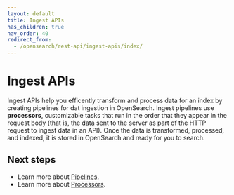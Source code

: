 ```yaml
---
layout: default
title: Ingest APIs
has_children: true
nav_order: 40
redirect_from:
  - /opensearch/rest-api/ingest-apis/index/
---
```


# Ingest APIs

Ingest APIs help you efficently transform and process data for an index by creating pipelines for dat ingestion in OpenSearch. Ingest pipelines use **processors**, customizable tasks that run in the order that they appear in the request body (that is, the data sent to the server as part of the HTTP request to ingest data in an API). Once the data is transformed, processed, and indexed, it is stored in OpenSearch and ready for you to search.

## Next steps
- Learn more about [Pipelines]({{site.url}}{{site.baseurl}}/api-reference/ingest-apis/pipelines/).
- Learn more about [Processors]({{site.url}}{{site.baseurl}}/api-reference/ingest-apis/processors/).
